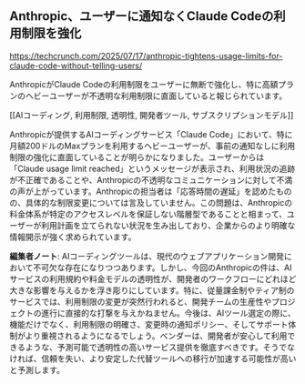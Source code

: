 ## Anthropic、ユーザーに通知なくClaude Codeの利用制限を強化

https://techcrunch.com/2025/07/17/anthropic-tightens-usage-limits-for-claude-code-without-telling-users/

AnthropicがClaude Codeの利用制限をユーザーに無断で強化し、特に高額プランのヘビーユーザーが不透明な利用制限に直面していると報じられています。

[[AIコーディング, 利用制限, 透明性, 開発者ツール, サブスクリプションモデル]]

Anthropicが提供するAIコーディングサービス「Claude Code」において、特に月額200ドルのMaxプランを利用するヘビーユーザーが、事前の通知なしに利用制限の強化に直面していることが明らかになりました。ユーザーからは「Claude usage limit reached」というメッセージが表示され、利用状況の追跡が不正確であることや、Anthropicの不透明なコミュニケーションに対して不満の声が上がっています。Anthropicの担当者は「応答時間の遅延」を認めたものの、具体的な制限変更については言及していません。この問題は、Anthropicの料金体系が特定のアクセスレベルを保証しない階層型であることと相まって、ユーザーが利用計画を立てられない状況を生み出しており、企業からのより明確な情報開示が強く求められています。

**編集者ノート**: AIコーディングツールは、現代のウェブアプリケーション開発において不可欠な存在になりつつあります。しかし、今回のAnthropicの件は、AIサービスの利用規約や料金モデルの透明性が、開発者のワークフローにどれほど大きな影響を与えるかを浮き彫りにしています。特に、従量課金制やティア制のサービスでは、利用制限の変更が突然行われると、開発チームの生産性やプロジェクトの進行に直接的な打撃を与えかねません。今後は、AIツール選定の際に、機能だけでなく、利用制限の明確さ、変更時の通知ポリシー、そしてサポート体制がより重視されるようになるでしょう。ベンダーは、開発者が安心して利用できるような、予測可能で透明性の高いサービス提供を徹底すべきです。そうでなければ、信頼を失い、より安定した代替ツールへの移行が加速する可能性が高いと予測します。